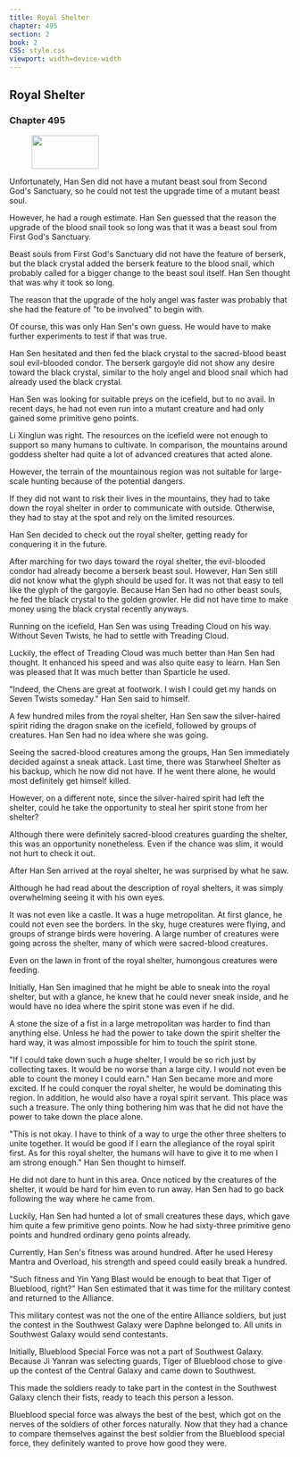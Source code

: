 ```yaml
---
title: Royal Shelter
chapter: 495
section: 2
book: 2
CSS: style.css
viewport: width=device-width
---
```


## Royal Shelter

### Chapter 495

<figure>
	<img src="../Images/gem.gif" alt="" id="gem" width="120" height="60" />
</figure>

Unfortunately, Han Sen did not have a mutant beast soul from Second God's Sanctuary, so he could not test the upgrade time of a mutant beast soul.

However, he had a rough estimate. Han Sen guessed that the reason the upgrade of the blood snail took so long was that it was a beast soul from First God's Sanctuary.

Beast souls from First God's Sanctuary did not have the feature of berserk, but the black crystal added the berserk feature to the blood snail, which probably called for a bigger change to the beast soul itself. Han Sen thought that was why it took so long.

The reason that the upgrade of the holy angel was faster was probably that she had the feature of "to be involved" to begin with.

Of course, this was only Han Sen's own guess. He would have to make further experiments to test if that was true.

Han Sen hesitated and then fed the black crystal to the sacred-blood beast soul evil-blooded condor. The berserk gargoyle did not show any desire toward the black crystal, similar to the holy angel and blood snail which had already used the black crystal.

Han Sen was looking for suitable preys on the icefield, but to no avail. In recent days, he had not even run into a mutant creature and had only gained some primitive geno points.

Li Xinglun was right. The resources on the icefield were not enough to support so many humans to cultivate. In comparison, the mountains around goddess shelter had quite a lot of advanced creatures that acted alone.

However, the terrain of the mountainous region was not suitable for large-scale hunting because of the potential dangers.

If they did not want to risk their lives in the mountains, they had to take down the royal shelter in order to communicate with outside. Otherwise, they had to stay at the spot and rely on the limited resources.

Han Sen decided to check out the royal shelter, getting ready for conquering it in the future.

After marching for two days toward the royal shelter, the evil-blooded condor had already become a berserk beast soul. However, Han Sen still did not know what the glyph should be used for. It was not that easy to tell like the glyph of the gargoyle. Because Han Sen had no other beast souls, he fed the black crystal to the golden growler. He did not have time to make money using the black crystal recently anyways.

Running on the icefield, Han Sen was using Treading Cloud on his way. Without Seven Twists, he had to settle with Treading Cloud.

Luckily, the effect of Treading Cloud was much better than Han Sen had thought. It enhanced his speed and was also quite easy to learn. Han Sen was pleased that It was much better than Sparticle he used.

"Indeed, the Chens are great at footwork. I wish I could get my hands on Seven Twists someday." Han Sen said to himself.

A few hundred miles from the royal shelter, Han Sen saw the silver-haired spirit riding the dragon snake on the icefield, followed by groups of creatures. Han Sen had no idea where she was going.

Seeing the sacred-blood creatures among the groups, Han Sen immediately decided against a sneak attack. Last time, there was Starwheel Shelter as his backup, which he now did not have. If he went there alone, he would most definitely get himself killed.

However, on a different note, since the silver-haired spirit had left the shelter, could he take the opportunity to steal her spirit stone from her shelter?

Although there were definitely sacred-blood creatures guarding the shelter, this was an opportunity nonetheless. Even if the chance was slim, it would not hurt to check it out.

After Han Sen arrived at the royal shelter, he was surprised by what he saw.

Although he had read about the description of royal shelters, it was simply overwhelming seeing it with his own eyes.

It was not even like a castle. It was a huge metropolitan. At first glance, he could not even see the borders. In the sky, huge creatures were flying, and groups of strange birds were hovering. A large number of creatures were going across the shelter, many of which were sacred-blood creatures.

Even on the lawn in front of the royal shelter, humongous creatures were feeding.

Initially, Han Sen imagined that he might be able to sneak into the royal shelter, but with a glance, he knew that he could never sneak inside, and he would have no idea where the spirit stone was even if he did.

A stone the size of a fist in a large metropolitan was harder to find than anything else. Unless he had the power to take down the spirit shelter the hard way, it was almost impossible for him to touch the spirit stone.

"If I could take down such a huge shelter, I would be so rich just by collecting taxes. It would be no worse than a large city. I would not even be able to count the money I could earn." Han Sen became more and more excited. If he could conquer the royal shelter, he would be dominating this region. In addition, he would also have a royal spirit servant. This place was such a treasure. The only thing bothering him was that he did not have the power to take down the place alone.

"This is not okay. I have to think of a way to urge the other three shelters to unite together. It would be good if I earn the allegiance of the royal spirit first. As for this royal shelter, the humans will have to give it to me when I am strong enough." Han Sen thought to himself.

He did not dare to hunt in this area. Once noticed by the creatures of the shelter, it would be hard for him even to run away. Han Sen had to go back following the way where he came from.

Luckily, Han Sen had hunted a lot of small creatures these days, which gave him quite a few primitive geno points. Now he had sixty-three primitive geno points and hundred ordinary geno points already.

Currently, Han Sen's fitness was around hundred. After he used Heresy Mantra and Overload, his strength and speed could easily break a hundred.

"Such fitness and Yin Yang Blast would be enough to beat that Tiger of Blueblood, right?" Han Sen estimated that it was time for the military contest and returned to the Alliance.

This military contest was not the one of the entire Alliance soldiers, but just the contest in the Southwest Galaxy were Daphne belonged to. All units in Southwest Galaxy would send contestants.

Initially, Blueblood Special Force was not a part of Southwest Galaxy. Because Ji Yanran was selecting guards, Tiger of Blueblood chose to give up the contest of the Central Galaxy and came down to Southwest.

This made the soldiers ready to take part in the contest in the Southwest Galaxy clench their fists, ready to teach this person a lesson.

Blueblood special force was always the best of the best, which got on the nerves of the soldiers of other forces naturally. Now that they had a chance to compare themselves against the best soldier from the Blueblood special force, they definitely wanted to prove how good they were.